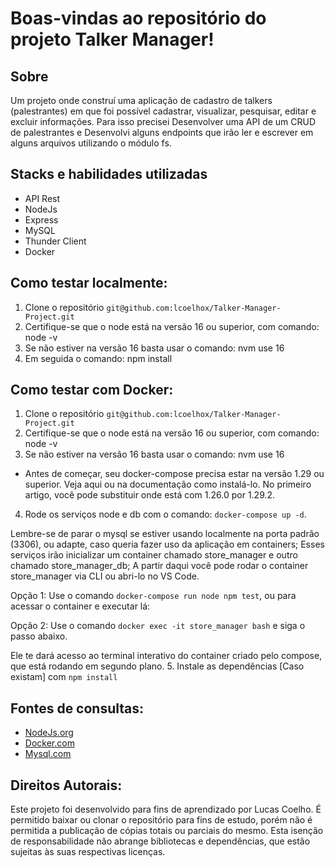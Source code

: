 # Boas-vindas ao repositório do projeto Talker Manager!

## Sobre
Um projeto onde construí uma aplicação de cadastro de talkers (palestrantes) em que foi possível cadastrar, visualizar, pesquisar, editar e excluir informações. Para isso precisei Desenvolver uma API de um CRUD de palestrantes e Desenvolvi alguns endpoints que irão ler e escrever em alguns arquivos utilizando o módulo fs.

## Stacks e habilidades utilizadas
- API Rest
- NodeJs
- Express
- MySQL
- Thunder Client
- Docker

## Como testar localmente:
1. Clone o repositório `git@github.com:lcoelhox/Talker-Manager-Project.git`
2. Certifique-se que o node está na versão 16 ou superior, com comando: node -v
3. Se não estiver na versão 16 basta usar o comando: nvm use 16
4. Em seguida o comando: npm install

## Como testar com Docker:
1. Clone o repositório `git@github.com:lcoelhox/Talker-Manager-Project.git`
2. Certifique-se que o node está na versão 16 ou superior, com comando: node -v
3. Se não estiver na versão 16 basta usar o comando: nvm use 16

- Antes de começar, seu docker-compose precisa estar na versão 1.29 ou superior. Veja aqui ou na documentação como instalá-lo. No primeiro artigo, você pode substituir onde está com 1.26.0 por 1.29.2.

4. Rode os serviços node e db com o comando: `docker-compose up -d`.

Lembre-se de parar o mysql se estiver usando localmente na porta padrão (3306), ou adapte, caso queria fazer uso da aplicação em containers;
Esses serviços irão inicializar um container chamado store_manager e outro chamado store_manager_db;
A partir daqui você pode rodar o container store_manager via CLI ou abri-lo no VS Code.

Opção 1: Use o comando `docker-compose run node npm test`, ou para acessar o container e executar lá:

Opção 2: Use o comando `docker exec -it store_manager bash` e siga o passo abaixo.

Ele te dará acesso ao terminal interativo do container criado pelo compose, que está rodando em segundo plano.
5. Instale as dependências [Caso existam] com `npm install`

## Fontes de consultas:
* [NodeJs.org](https://nodejs.org/en/docs/)
* [Docker.com](https://docs.docker.com/)
* [Mysql.com](https://dev.mysql.com/doc/)

## Direitos Autorais:
Este projeto foi desenvolvido para fins de aprendizado por Lucas Coelho. É permitido baixar ou clonar o repositório para fins de estudo, porém não é permitida a publicação de cópias totais ou parciais do mesmo. Esta isenção de responsabilidade não abrange bibliotecas e dependências, que estão sujeitas às suas respectivas licenças.

